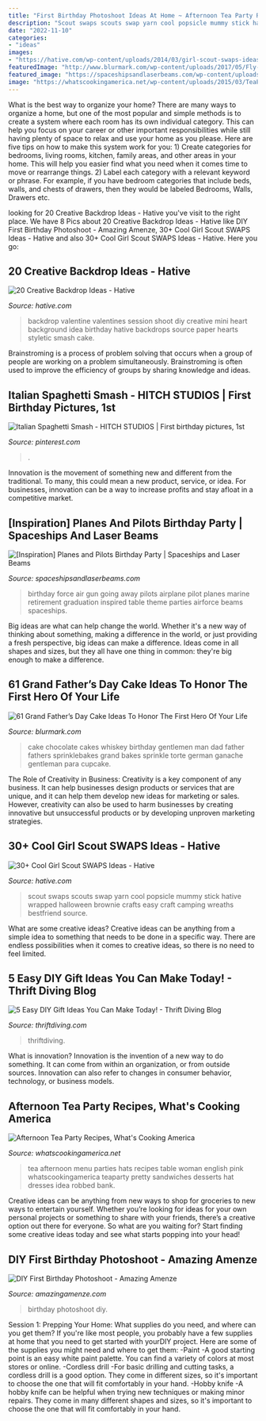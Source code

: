 ```yaml
---
title: "First Birthday Photoshoot Ideas At Home ~ Afternoon Tea Party Recipes, What&#039;s Cooking America"
description: "Scout swaps scouts swap yarn cool popsicle mummy stick hative wrapped halloween brownie crafts easy craft camping wreaths bestfriend source"
date: "2022-11-10"
categories:
- "ideas"
images:
- "https://hative.com/wp-content/uploads/2014/03/girl-scout-swaps-ideas/5-mummy-popsicle-stick-white-yarn.jpg"
featuredImage: "http://www.blurmark.com/wp-content/uploads/2017/05/Fly-Dad-Cake.jpg"
featured_image: "https://spaceshipsandlaserbeams.com/wp-content/uploads/2015/09/plane_pilot_air_force_birthday_party_dessert_table.jpg"
image: "https://whatscookingamerica.net/wp-content/uploads/2015/03/TeaParty-attendes3.jpg"
---
```



What is the best way to organize your home?
There are many ways to organize a home, but one of the most popular and simple methods is to create a system where each room has its own individual category. This can help you focus on your career or other important responsibilities while still having plenty of space to relax and use your home as you please. Here are five tips on how to make this system work for you: 1) Create categories for bedrooms, living rooms, kitchen, family areas, and other areas in your home. This will help you easier find what you need when it comes time to move or rearrange things. 2) Label each category with a relevant keyword or phrase. For example, if you have bedroom categories that include beds, walls, and chests of drawers, then they would be labeled Bedrooms, Walls, Drawers etc.

	

		
looking for 20 Creative Backdrop Ideas - Hative you've visit to the right place. We have 8 Pics about 20 Creative Backdrop Ideas - Hative like DIY First Birthday Photoshoot - Amazing Amenze, 30+ Cool Girl Scout SWAPS Ideas - Hative and also 30+ Cool Girl Scout SWAPS Ideas - Hative. Here you go:
		
    
## 20 Creative Backdrop Ideas - Hative

<img loading=lazy src="https://hative.com/wp-content/uploads/2014/12/backdrop-ideas/10-creative-backdrop-ideas.jpg" onerror="this.onerror=null;this.src='https://tse3.mm.bing.net/th?id=OIP.uNUmSlDfdLBlWMhahRNitgHaLH&amp;pid=15.1';" alt="20 Creative Backdrop Ideas - Hative">

_Source: hative.com_

>backdrop valentine valentines session shoot diy creative mini heart background idea birthday hative backdrops source paper hearts styletic smash cake. 

	

Brainstroming is a process of problem solving that occurs when a group of people are working on a problem simultaneously. Brainstroming is often used to improve the efficiency of groups by sharing knowledge and ideas.

    
## Italian Spaghetti Smash - HITCH STUDIOS | First Birthday Pictures, 1st

<img loading=lazy src="https://i.pinimg.com/736x/f9/38/35/f9383518db38d9e4f794203929db0cd3.jpg" onerror="this.onerror=null;this.src='https://tse2.mm.bing.net/th?id=OIP.lCw4fgy98TLeTAYk_2TH7gHaE8&amp;pid=15.1';" alt="Italian Spaghetti Smash - HITCH STUDIOS | First birthday pictures, 1st">

_Source: pinterest.com_

>. 

	

Innovation is the movement of something new and different from the traditional. To many, this could mean a new product, service, or idea. For businesses, innovation can be a way to increase profits and stay afloat in a competitive market.

    
## [Inspiration] Planes And Pilots Birthday Party | Spaceships And Laser Beams

<img loading=lazy src="https://spaceshipsandlaserbeams.com/wp-content/uploads/2015/09/plane_pilot_air_force_birthday_party_dessert_table.jpg" onerror="this.onerror=null;this.src='https://tse2.mm.bing.net/th?id=OIP.stHuUics8BHyKY2OaHzmdAAAAA&amp;pid=15.1';" alt="[Inspiration] Planes and Pilots Birthday Party | Spaceships and Laser Beams">

_Source: spaceshipsandlaserbeams.com_

>birthday force air gun going away pilots airplane pilot planes marine retirement graduation inspired table theme parties airforce beams spaceships. 

	

Big ideas are what can help change the world. Whether it's a new way of thinking about something, making a difference in the world, or just providing a fresh perspective, big ideas can make a difference. Ideas come in all shapes and sizes, but they all have one thing in common: they're big enough to make a difference.

    
## 61 Grand Father’s Day Cake Ideas To Honor The First Hero Of Your Life

<img loading=lazy src="http://www.blurmark.com/wp-content/uploads/2017/05/Fly-Dad-Cake.jpg" onerror="this.onerror=null;this.src='https://tse2.mm.bing.net/th?id=OIP.HOpBUg5FMI5xdsufMFGADwHaLH&amp;pid=15.1';" alt="61 Grand Father’s Day Cake Ideas To Honor The First Hero Of Your Life">

_Source: blurmark.com_

>cake chocolate cakes whiskey birthday gentlemen man dad father fathers sprinklebakes grand bakes sprinkle torte german ganache gentleman para cupcake. 

	

The Role of Creativity in Business:
Creativity is a key component of any business. It can help businesses design products or services that are unique, and it can help them develop new ideas for marketing or sales. However, creativity can also be used to harm businesses by creating innovative but unsuccessful products or by developing unproven marketing strategies.

    
## 30+ Cool Girl Scout SWAPS Ideas - Hative

<img loading=lazy src="https://hative.com/wp-content/uploads/2014/03/girl-scout-swaps-ideas/5-mummy-popsicle-stick-white-yarn.jpg" onerror="this.onerror=null;this.src='https://tse1.mm.bing.net/th?id=OIP.zqDti7goRCrYVPJSejNm9QHaG-&amp;pid=15.1';" alt="30+ Cool Girl Scout SWAPS Ideas - Hative">

_Source: hative.com_

>scout swaps scouts swap yarn cool popsicle mummy stick hative wrapped halloween brownie crafts easy craft camping wreaths bestfriend source. 

	

What are some creative ideas?
Creative ideas can be anything from a simple idea to something that needs to be done in a specific way. There are endless possibilities when it comes to creative ideas, so there is no need to feel limited.

    
## 5 Easy DIY Gift Ideas You Can Make Today! - Thrift Diving Blog

<img loading=lazy src="https://thriftdiving.com/wp-content/uploads/2014/01/5-easy-homemade-diy-gifts-you-can-make-today.jpg" onerror="this.onerror=null;this.src='https://tse3.mm.bing.net/th?id=OIP.UQWmwSm8abzHFioN7zmBSgHaMz&amp;pid=15.1';" alt="5 Easy DIY Gift Ideas You Can Make Today! - Thrift Diving Blog">

_Source: thriftdiving.com_

>thriftdiving. 

	

What is innovation?
Innovation is the invention of a new way to do something. It can come from within an organization, or from outside sources. Innovation can also refer to changes in consumer behavior, technology, or business models.

    
## Afternoon Tea Party Recipes, What&#039;s Cooking America

<img loading=lazy src="https://whatscookingamerica.net/wp-content/uploads/2015/03/TeaParty-attendes3.jpg" onerror="this.onerror=null;this.src='https://tse2.mm.bing.net/th?id=OIP.nPy8ua5yHKDEQw5f-zwWOwAAAA&amp;pid=15.1';" alt="Afternoon Tea Party Recipes, What&#039;s Cooking America">

_Source: whatscookingamerica.net_

>tea afternoon menu parties hats recipes table woman english pink whatscookingamerica teaparty pretty sandwiches desserts hat dresses idea robbed bank. 

	

Creative ideas can be anything from new ways to shop for groceries to new ways to entertain yourself. Whether you’re looking for ideas for your own personal projects or something to share with your friends, there’s a creative option out there for everyone. So what are you waiting for? Start finding some creative ideas today and see what starts popping into your head!

    
## DIY First Birthday Photoshoot - Amazing Amenze

<img loading=lazy src="https://amazingamenze.com/wp-content/uploads/2020/04/first-birthday-photoshoot.jpg" onerror="this.onerror=null;this.src='https://tse2.mm.bing.net/th?id=OIP.xyLv9TCyDPpSGv36BGNauAHaJ4&amp;pid=15.1';" alt="DIY First Birthday Photoshoot - Amazing Amenze">

_Source: amazingamenze.com_

>birthday photoshoot diy. 

	

Session 1: Prepping Your Home: What supplies do you need, and where can you get them?
If you're like most people, you probably have a few supplies at home that you need to get started with yourDIY project. Here are some of the supplies you might need and where to get them:
-Paint -A good starting point is an easy white paint palette. You can find a variety of colors at most stores or online. 
-Cordless drill -For basic drilling and cutting tasks, a cordless drill is a good option. They come in different sizes, so it's important to choose the one that will fit comfortably in your hand. 
-Hobby knife -A hobby knife can be helpful when trying new techniques or making minor repairs. They come in many different shapes and sizes, so it's important to choose the one that will fit comfortably in your hand.

